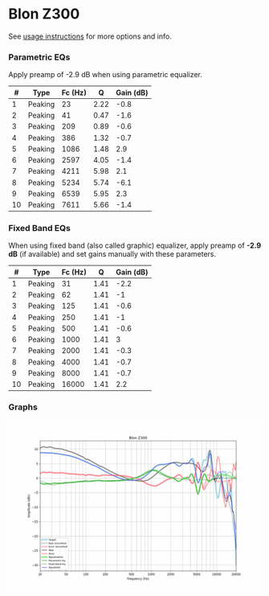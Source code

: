 # Blon Z300
See [usage instructions](https://github.com/jaakkopasanen/AutoEq#usage) for more options and info.

### Parametric EQs
Apply preamp of -2.9 dB when using parametric equalizer.

|   # | Type    |   Fc (Hz) |    Q |   Gain (dB) |
|-----|---------|-----------|------|-------------|
|   1 | Peaking |        23 | 2.22 |        -0.8 |
|   2 | Peaking |        41 | 0.47 |        -1.6 |
|   3 | Peaking |       209 | 0.89 |        -0.6 |
|   4 | Peaking |       386 | 1.32 |        -0.7 |
|   5 | Peaking |      1086 | 1.48 |         2.9 |
|   6 | Peaking |      2597 | 4.05 |        -1.4 |
|   7 | Peaking |      4211 | 5.98 |         2.1 |
|   8 | Peaking |      5234 | 5.74 |        -6.1 |
|   9 | Peaking |      6539 | 5.95 |         2.3 |
|  10 | Peaking |      7611 | 5.66 |        -1.4 |

### Fixed Band EQs
When using fixed band (also called graphic) equalizer, apply preamp of **-2.9 dB** (if available) and set gains manually with these parameters.

|   # | Type    |   Fc (Hz) |    Q |   Gain (dB) |
|-----|---------|-----------|------|-------------|
|   1 | Peaking |        31 | 1.41 |        -2.2 |
|   2 | Peaking |        62 | 1.41 |        -1   |
|   3 | Peaking |       125 | 1.41 |        -0.6 |
|   4 | Peaking |       250 | 1.41 |        -1   |
|   5 | Peaking |       500 | 1.41 |        -0.6 |
|   6 | Peaking |      1000 | 1.41 |         3   |
|   7 | Peaking |      2000 | 1.41 |        -0.3 |
|   8 | Peaking |      4000 | 1.41 |        -0.7 |
|   9 | Peaking |      8000 | 1.41 |        -0.7 |
|  10 | Peaking |     16000 | 1.41 |         2.2 |

### Graphs
![](./Blon%20Z300.png)
